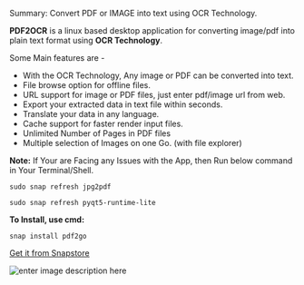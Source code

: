 Summary: Convert PDF or IMAGE into text using OCR Technology.

**PDF2OCR** is a linux based desktop application for converting image/pdf into plain text format using **OCR Technology**. 

Some Main features are -

* With the OCR Technology, Any image or PDF can be converted into text.
* File browse option for offline files.
* URL support for image or PDF files, just enter pdf/image url from web.
* Export your extracted data in text file within seconds.
* Translate your data in any language.
* Cache support for faster render input files.
* Unlimited Number of Pages in PDF files
* Multiple selection of Images on one Go. (with file explorer)


**Note:**  If Your are Facing any Issues with the App, then Run below command in Your Terminal/Shell.

`sudo snap refresh jpg2pdf`

`sudo snap refresh pyqt5-runtime-lite`



**To Install, use cmd:**

    snap install pdf2go

[Get it from Snapstore](https://snapcraft.io/pdf2go)

![enter image description here](https://camo.githubusercontent.com/ab077b20ad9938c23fbdac223ab101df5ed27329bbadbe7f98bfd62d5808f0a7/68747470733a2f2f736e617063726166742e696f2f7374617469632f696d616765732f6261646765732f656e2f736e61702d73746f72652d626c61636b2e737667)

